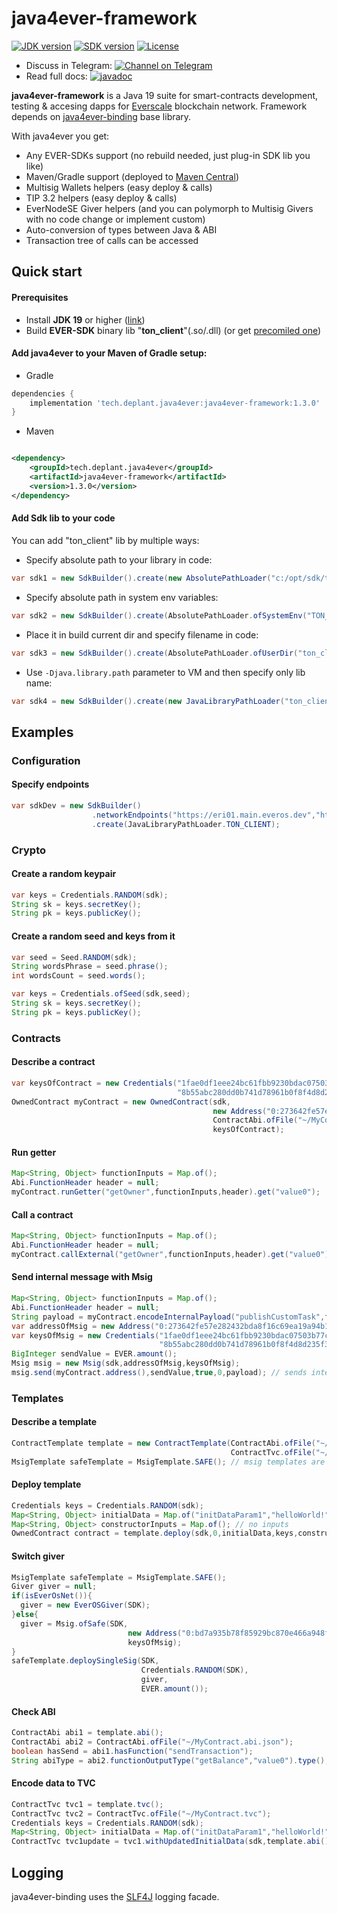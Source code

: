 # java4ever-framework

[![JDK version](https://img.shields.io/badge/Java-19+-green.svg)](https://shields.io/)
[![SDK version](https://img.shields.io/badge/TON%20SDK-v1.37+-orange)](https://github.com/tonlabs/TON-SDK/tree/1.28.0)
[![License](https://img.shields.io/badge/License-Apache%202.0-brown.svg)](https://shields.io/)

* Discuss in
  Telegram: [![Channel on Telegram](https://img.shields.io/badge/chat-on%20telegram-9cf.svg)](https://t.me/deplant\_chat\_en)
* Read full
  docs: [![javadoc](https://javadoc.io/badge2/tech.deplant.java4ever/java4ever-binding/javadoc.svg)](https://javadoc.io/doc/tech.deplant.java4ever/java4ever-binding)

**java4ever-framework** is a Java 19 suite for smart-contracts development, testing & accesing dapps for
[Everscale](https://everscale.network/) blockchain network.
Framework depends on [java4ever-binding](https://github.com/deplant/java4ever-binding) base library.

With java4ever you get:

* Any EVER-SDKs support (no rebuild needed, just plug-in SDK lib you like)
* Maven/Gradle support (deployed
  to [Maven Central](https://mvnrepository.com/artifact/tech.deplant.java4ever/java4ever-framework))
* Multisig Wallets helpers (easy deploy & calls)
* TIP 3.2 helpers (easy deploy & calls)
* EverNodeSE Giver helpers (and you can polymorph to Multisig Givers with no code change or implement custom)
* Auto-conversion of types between Java & ABI
* Transaction tree of calls can be accessed

## Quick start

#### Prerequisites

* Install **JDK 19** or higher ([link](https://adoptium.net/temurin/releases?version=19))
* Build **EVER-SDK** binary lib "**ton_client**"(.so/.dll) (or
  get [precomiled one](https://github.com/tonlabs/ever-sdk/blob/master/README.md#download-precompiled-binaries))

#### Add java4ever to your Maven of Gradle setup:

* Gradle

```groovy
dependencies {
    implementation 'tech.deplant.java4ever:java4ever-framework:1.3.0'
}
```

* Maven

```xml

<dependency>
    <groupId>tech.deplant.java4ever</groupId>
    <artifactId>java4ever-framework</artifactId>
    <version>1.3.0</version>
</dependency>
```

#### Add Sdk lib to your code

You can add "ton_client" lib by multiple ways:

* Specify absolute path to your library in code:

```java
var sdk1 = new SdkBuilder().create(new AbsolutePathLoader("c:/opt/sdk/ton_client.dll"));
```

* Specify absolute path in system env variables:

```java
var sdk2 = new SdkBuilder().create(AbsolutePathLoader.ofSystemEnv("TON_CLIENT_LIB_PATH"));
```

* Place it in build current dir and specify filename in code:

```java
var sdk3 = new SdkBuilder().create(AbsolutePathLoader.ofUserDir("ton_client.so"));
```

* Use `-Djava.library.path` parameter to VM and then specify only lib name:

```java
var sdk4 = new SdkBuilder().create(new JavaLibraryPathLoader("ton_client"));
```

## Examples

### Configuration

#### Specify endpoints

```java
var sdkDev = new SdkBuilder()
                  .networkEndpoints("https://eri01.main.everos.dev","https://gra01.main.everos.dev")
                  .create(JavaLibraryPathLoader.TON_CLIENT);
```

### Crypto

#### Create a random keypair

```java
var keys = Credentials.RANDOM(sdk);
String sk = keys.secretKey();
String pk = keys.publicKey();
```

#### Create a random seed and keys from it

```java
var seed = Seed.RANDOM(sdk);
String wordsPhrase = seed.phrase();
int wordsCount = seed.words();

var keys = Credentials.ofSeed(sdk,seed);
String sk = keys.secretKey();
String pk = keys.publicKey();
```

### Contracts

#### Describe a contract

```java
var keysOfContract = new Credentials("1fae0df1eee24bc61fbb9230bdac07503b77ceac7700651bec8250df97b6f94f",
                                     "8b55abc280dd0b741d78961b0f8f4d8d235f30f122bc5829b6e598e71331c01c");
OwnedContract myContract = new OwnedContract(sdk,
                                             new Address("0:273642fe57e282432bda8f16c69ea19a94b13db05986e11585a5121bcfec3fe0"),
                                             ContractAbi.ofFile("~/MyContract.abi.json"),
                                             keysOfContract);
```

#### Run getter

```java
Map<String, Object> functionInputs = Map.of();
Abi.FunctionHeader header = null;
myContract.runGetter("getOwner",functionInputs,header).get("value0");
```

#### Call a contract

```java
Map<String, Object> functionInputs = Map.of();
Abi.FunctionHeader header = null;
myContract.callExternal("getOwner",functionInputs,header).get("value0");
```

#### Send internal message with Msig

```java
Map<String, Object> functionInputs = Map.of();
Abi.FunctionHeader header = null;
String payload = myContract.encodeInternalPayload("publishCustomTask",functionInputs,header);
var addressOfMsig = new Address("0:273642fe57e282432bda8f16c69ea19a94b13db05986e11585a5121bcfec3fe0");
var keysOfMsig = new Credentials("1fae0df1eee24bc61fbb9230bdac07503b77ceac7700651bec8250df97b6f94f",
                                 "8b55abc280dd0b741d78961b0f8f4d8d235f30f122bc5829b6e598e71331c01c");
BigInteger sendValue = EVER.amount();
Msig msig = new Msig(sdk,addressOfMsig,keysOfMsig);
msig.send(myContract.address(),sendValue,true,0,payload); // sends internal message with payload
```

### Templates

#### Describe a template

```java
ContractTemplate template = new ContractTemplate(ContractAbi.ofFile("~/MyContract.abi.json"),
                                                 ContractTvc.ofFile("~/MyContract.tvc"));
MsigTemplate safeTemplate = MsigTemplate.SAFE(); // msig templates are included
```

#### Deploy template

```java
Credentials keys = Credentials.RANDOM(sdk);
Map<String, Object> initialData = Map.of("initDataParam1","helloWorld!"); // one static initData var
Map<String, Object> constructorInputs = Map.of(); // no inputs
OwnedContract contract = template.deploy(sdk,0,initialData,keys,constructorInputs);
```

#### Switch giver

```java
MsigTemplate safeTemplate = MsigTemplate.SAFE();
Giver giver = null;
if(isEverOsNet()){
  giver = new EverOSGiver(SDK);
}else{
  giver = Msig.ofSafe(SDK,
                          new Address("0:bd7a935b78f85929bc870e466a948f5b9927ac17299f9e45213c598979b83bef"),
                          keysOfMsig);
}
safeTemplate.deploySingleSig(SDK,
                             Credentials.RANDOM(SDK),
                             giver,
                             EVER.amount());
```

#### Check ABI

```java
ContractAbi abi1 = template.abi();
ContractAbi abi2 = ContractAbi.ofFile("~/MyContract.abi.json");
boolean hasSend = abi1.hasFunction("sendTransaction");
String abiType = abi2.functionOutputType("getBalance","value0").type();
```

#### Encode data to TVC

```java
ContractTvc tvc1 = template.tvc();
ContractTvc tvc2 = ContractTvc.ofFile("~/MyContract.tvc");
Credentials keys = Credentials.RANDOM(sdk);
Map<String, Object> initialData = Map.of("initDataParam1","helloWorld!"); // one static initData var
ContractTvc tvc1update = tvc1.withUpdatedInitialData(sdk,template.abi(),initialData,keys.publicKey());
```

## Logging

java4ever-binding uses the [SLF4J](https://www.slf4j.org/) logging facade.